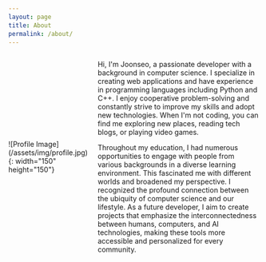 ```yaml
---
layout: page
title: About
permalink: /about/
---
```


<div style="display: flex; align-items: center;">
  <div style="flex: 1; padding-right: 20px;">
    ![Profile Image](/assets/img/profile.jpg){: width="150" height="150"}
  </div>
  <div style="flex: 3;">
    <p>
      Hi, I'm Joonseo, a passionate developer with a background in computer science. I specialize in creating web applications and have experience in programming languages including Python and C++. I enjoy cooperative problem-solving and constantly strive to improve my skills and adopt new technologies. When I'm not coding, you can find me exploring new places, reading tech blogs, or playing video games.
    </p>
    <p>
      Throughout my education, I had numerous opportunities to engage with people from various backgrounds in a diverse learning environment. This fascinated me with different worlds and broadened my perspective. I recognized the profound connection between the ubiquity of computer science and our lifestyle. As a future developer, I aim to create projects that emphasize the interconnectedness between humans, computers, and AI technologies, making these tools more accessible and personalized for every community.
    </p>
  </div>
</div>
